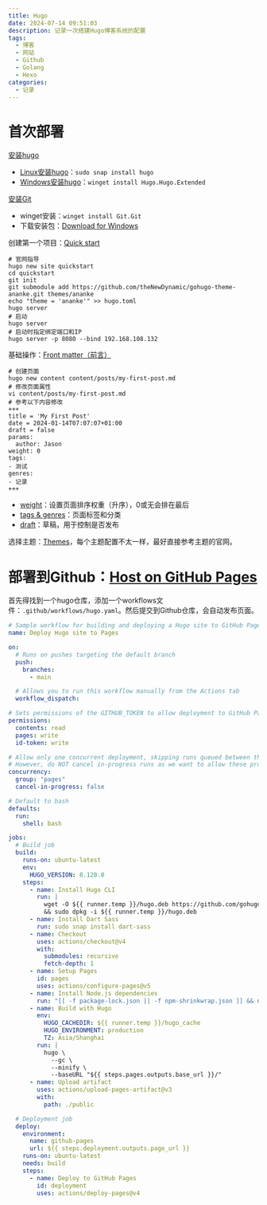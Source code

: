 ```yaml
---
title: Hugo
date: 2024-07-14 09:51:03
description: 记录一次搭建Hugo博客系统的配置
tags:
  - 博客
  - 网站
  - Github
  - Golang
  - Hexo
categories:
  - 记录
---
```



# 首次部署
[安装hugo](https://gohugo.io/installation/)
- [Linux安装hugo](https://gohugo.io/installation/linux/)：`sudo snap install hugo`
- [Windows安装hugo](https://gohugo.io/installation/windows/)：`winget install Hugo.Hugo.Extended`

[安装Git](https://git-scm.com/book/en/v2/Getting-Started-Installing-Git)
- winget安装：`winget install Git.Git`
- 下载安装包：[Download for Windows](https://git-scm.com/download/win)

创建第一个项目：[Quick start](https://gohugo.io/getting-started/quick-start/)
```shell
# 官网指导
hugo new site quickstart
cd quickstart
git init
git submodule add https://github.com/theNewDynamic/gohugo-theme-ananke.git themes/ananke
echo "theme = 'ananke'" >> hugo.toml
hugo server
# 启动
hugo server
# 启动时指定绑定端口和IP
hugo server -p 8080 --bind 192.168.108.132
```
基础操作：[Front matter（前言）](https://gohugo.io/content-management/front-matter/)
```shell
# 创建页面
hugo new content content/posts/my-first-post.md
# 修改页面属性
vi content/posts/my-first-post.md
# 参考以下内容修改
+++
title = 'My First Post'
date = 2024-01-14T07:07:07+01:00
draft = false
params:
  author: Jason
weight: 0
tags:
- 测试
genres:
- 记录
+++
```
- [weight](https://gohugo.io/content-management/front-matter/#weight)：设置页面排序权重（升序），0或无会排在最后
- [tags & genres](https://gohugo.io/content-management/front-matter/#taxonomies)：页面标签和分类
- [draft](https://gohugo.io/content-management/front-matter/#draft)：草稿，用于控制是否发布

选择主题：[Themes](https://themes.gohugo.io/)，每个主题配置不太一样，最好直接参考主题的官网。
# 部署到Github：[Host on GitHub Pages](https://gohugo.io/hosting-and-deployment/hosting-on-github/)
首先得找到一个hugo仓库，添加一个workflows文件：`.github/workflows/hugo.yaml`。然后提交到Github仓库，会自动发布页面。
```yaml
# Sample workflow for building and deploying a Hugo site to GitHub Pages
name: Deploy Hugo site to Pages

on:
  # Runs on pushes targeting the default branch
  push:
    branches:
      - main

  # Allows you to run this workflow manually from the Actions tab
  workflow_dispatch:

# Sets permissions of the GITHUB_TOKEN to allow deployment to GitHub Pages
permissions:
  contents: read
  pages: write
  id-token: write

# Allow only one concurrent deployment, skipping runs queued between the run in-progress and latest queued.
# However, do NOT cancel in-progress runs as we want to allow these production deployments to complete.
concurrency:
  group: "pages"
  cancel-in-progress: false

# Default to bash
defaults:
  run:
    shell: bash

jobs:
  # Build job
  build:
    runs-on: ubuntu-latest
    env:
      HUGO_VERSION: 0.128.0
    steps:
      - name: Install Hugo CLI
        run: |
          wget -O ${{ runner.temp }}/hugo.deb https://github.com/gohugoio/hugo/releases/download/v${HUGO_VERSION}/hugo_extended_${HUGO_VERSION}_linux-amd64.deb \
          && sudo dpkg -i ${{ runner.temp }}/hugo.deb          
      - name: Install Dart Sass
        run: sudo snap install dart-sass
      - name: Checkout
        uses: actions/checkout@v4
        with:
          submodules: recursive
          fetch-depth: 1
      - name: Setup Pages
        id: pages
        uses: actions/configure-pages@v5
      - name: Install Node.js dependencies
        run: "[[ -f package-lock.json || -f npm-shrinkwrap.json ]] && npm ci || true"
      - name: Build with Hugo
        env:
          HUGO_CACHEDIR: ${{ runner.temp }}/hugo_cache
          HUGO_ENVIRONMENT: production
          TZ: Asia/Shanghai
        run: |
          hugo \
            --gc \
            --minify \
            --baseURL "${{ steps.pages.outputs.base_url }}/"          
      - name: Upload artifact
        uses: actions/upload-pages-artifact@v3
        with:
          path: ./public

  # Deployment job
  deploy:
    environment:
      name: github-pages
      url: ${{ steps.deployment.outputs.page_url }}
    runs-on: ubuntu-latest
    needs: build
    steps:
      - name: Deploy to GitHub Pages
        id: deployment
        uses: actions/deploy-pages@v4
```

